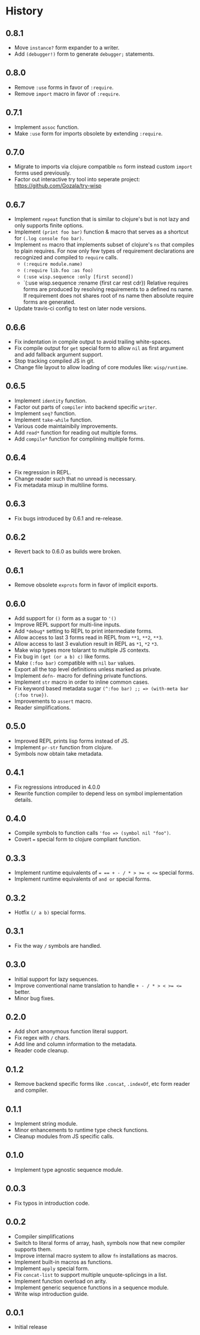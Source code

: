 # History

## 0.8.1

  - Move `instance?` form expander to a writer.
  - Add `(debugger!)` form to generate `debugger;` statements.

## 0.8.0

  - Remove `:use` forms in favor of `:require`.
  - Remove `import` macro in favor of `:require`.

## 0.7.1

  - Implement `assoc` function.
  - Make `:use` form for imports obsolete by extending `:require`.

## 0.7.0

  - Migrate to imports via clojure compatible `ns` form instead custom
    `import` forms used previously.
  - Factor out interactive try tool into seperate project:
    https://github.com/Gozala/try-wisp

## 0.6.7

  - Implement `repeat` function that is similar to clojure's but
    is not lazy and only supports finite options.
  - Implement `(print foo bar)` function & macro that serves as a
    shortcut for `(.log console foo bar)`.
  - Implement `ns` macro that implements subset of clojure's `ns` that
    compiles to plain requires. For now only few types of requirement
    declarations are recognized and compiled to `require` calls.
    - `(:require module.name)`
    - `(:require lib.foo :as foo)`
    - `(:use wisp.sequence :only [first second])`
    - `(:use wisp.sequence :rename {first car rest cdr})
    Relative requires forms are produced by resolving requirements to
    a defined ns name. If requirement does not shares root of ns name
    then absolute require forms are generated.
  - Update travis-ci config to test on later node versions.

## 0.6.6

  - Fix indentation in compile output to avoid trailing white-spaces.
  - Fix compile output for `get` special form to allow `nil` as first
    argument and add fallback argument support.
  - Stop tracking compiled JS in git.
  - Change file layout to allow loading of core modules like: `wisp/runtime`.

## 0.6.5

  - Implement `identity` function.
  - Factor out parts of `compiler` into backend specific `writer`.
  - Implement `seq?` function.
  - Implement `take-while` function.
  - Various code maintainibily improvements.
  - Add `read*` function for reading out multiple forms.
  - Add `compile*` function for complining multiple forms.

## 0.6.4

  - Fix regression in REPL.
  - Change reader such that no unread is necessary.
  - Fix metadata mixup in multiline forms.

## 0.6.3

  - Fix bugs introduced by 0.6.1 and re-release.

## 0.6.2

  - Revert back to 0.6.0 as builds were broken.

## 0.6.1

  - Remove obsolete `exprots` form in favor of
    implicit exports.

## 0.6.0

  - Add support for `()` form as a sugar to `'()`
  - Improve REPL support for multi-line inputs.
  - Add `*debug*` setting to REPL to print intermediate forms.
  - Allow access to last 3 forms read in REPL from `**1`, `**2`, `**3`.
  - Allow access to last 3 evalution result in REPL as `*1`, `*2` `*3`.
  - Make wisp types more tolarant to multiple JS contexts.
  - Fix bug in `(get (or a b) c)` like forms.
  - Make `(:foo bar)` compatible with `nil` `bar` values.
  - Export all the top level definitions unless marked as private.
  - Implement `defn-` macro for defining private functions.
  - Implement `str` macro in order to inline common cases.
  - Fix keyword based metadata sugar `(^:foo bar) ;; => (with-meta bar {:foo true})`.
  - Improvements to `assert` macro.
  - Reader simplifications.

## 0.5.0

  - Improved REPL prints lisp forms instead of JS.
  - Implement `pr-str` function from clojure.
  - Symbols now obtain take metadata.

## 0.4.1

  - Fix regressions introduced in 4.0.0
  - Rewrite function compiler to depend less on symbol implementation details.

## 0.4.0

  - Compile symbols to function calls `'foo => (symbol nil "foo")`.
  - Covert `=` special form to clojure compliant function.

## 0.3.3

  - Implement runtime equivalents of `= == + - / * > >= < <=` special forms.
  - Implement runtime equivalents of `and or` special forms.

## 0.3.2

  - Hotfix `(/ a b)` special forms.

## 0.3.1

  - Fix the way `/` symbols are handled.

## 0.3.0

  - Initial support for lazy sequences.
  - Improve conventional name translation to handle `+ - / * > < >= <=` better.
  - Minor bug fixes.

## 0.2.0

  - Add short anonymous function literal support.
  - Fix regex with `/` chars.
  - Add line and column information to the metadata.
  - Reader code cleanup.

## 0.1.2

  - Remove backend specific forms like `.concat`, `.indexOf`, etc form
    reader and compiler.

## 0.1.1

  - Implement string module.
  - Minor enhancements to runtime type check functions.
  - Cleanup modules from JS specific calls.

## 0.1.0

  - Implement type agnostic sequence module.

## 0.0.3

  - Fix typos in introduction code.

## 0.0.2


  - Compiler simplifications
  - Switch to literal forms of array, hash, symbols now that new compiler
    supports them.
  - Improve internal macro system to allow `fn` installations as macros.
  - Implement built-in macros as functions.
  - Implement `apply` special form.
  - Fix `concat-list` to support multiple unquote-splicings in a list.
  - Implement function overload on arity.
  - Implement generic sequence functions in a sequence module.
  - Write wisp introduction guide.

## 0.0.1

  - Initial release
